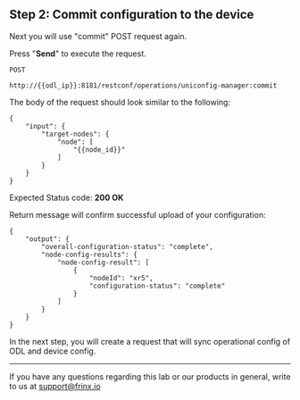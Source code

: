## Step 2: Commit configuration to the device

Next you will use "commit" POST request again.


Press "**Send**" to execute the request.

```
POST

http://{{odl_ip}}:8181/restconf/operations/uniconfig-manager:commit
```


The body of the request should look similar to the following:

```
{
    "input": {
        "target-nodes": {
            "node": [
                "{{node_id}}"
            ]
        }
    }
}
```

Expected Status code: **200 OK**

Return message will confirm successful upload of your configuration:

```
{
    "output": {
        "overall-configuration-status": "complete",
        "node-config-results": {
            "node-config-result": [
                {
                    "nodeId": "xr5",
                    "configuration-status": "complete"
                }
            ]
        }
    }
}
```

In the next step, you will create a request that will sync operational config of ODL and device config.

---
If you have any questions regarding this lab or our products in general, write to us at [support@frinx.io](mailto:support@frinx.io)